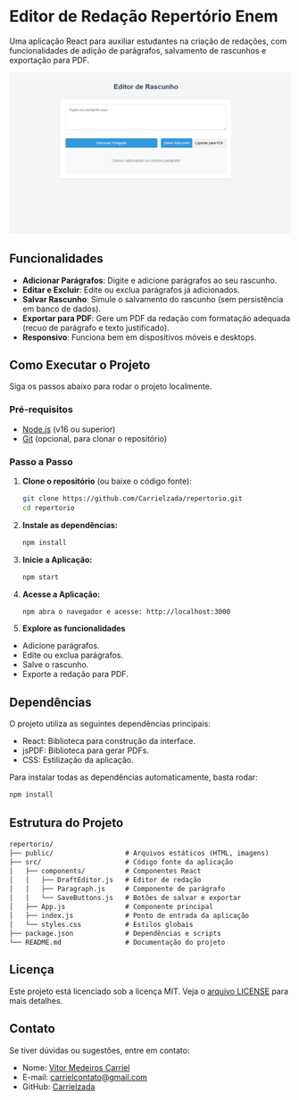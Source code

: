 # Editor de Redação Repertório Enem

Uma aplicação React para auxiliar estudantes na criação de redações, com funcionalidades de adição de parágrafos, salvamento de rascunhos e exportação para PDF.

![Captura de Tela da Aplicação](public/screenshot.png) <!-- Adicione um print da aplicação aqui -->

## Funcionalidades

- **Adicionar Parágrafos**: Digite e adicione parágrafos ao seu rascunho.
- **Editar e Excluir**: Edite ou exclua parágrafos já adicionados.
- **Salvar Rascunho**: Simule o salvamento do rascunho (sem persistência em banco de dados).
- **Exportar para PDF**: Gere um PDF da redação com formatação adequada (recuo de parágrafo e texto justificado).
- **Responsivo**: Funciona bem em dispositivos móveis e desktops.

## Como Executar o Projeto

Siga os passos abaixo para rodar o projeto localmente.

### Pré-requisitos

- [Node.js](https://nodejs.org/) (v16 ou superior)
- [Git](https://git-scm.com/) (opcional, para clonar o repositório)

### Passo a Passo

1. **Clone o repositório** (ou baixe o código fonte):
   ```bash
   git clone https://github.com/Carrielzada/repertorio.git
   cd repertorio

2. **Instale as dependências:**
     ```bash
     npm install
  
3. **Inicie a Aplicação:**
     ```bash
     npm start
4. **Acesse a Aplicação:**
     ```bash
     npm abra o navegador e acesse: http://localhost:3000

4. **Explore as funcionalidades**
- Adicione parágrafos.
- Edite ou exclua parágrafos.
- Salve o rascunho.
- Exporte a redação para PDF.

## Dependências
O projeto utiliza as seguintes dependências principais:
- React: Biblioteca para construção da interface.
- jsPDF: Biblioteca para gerar PDFs.
- CSS: Estilização da aplicação.

Para instalar todas as dependências automaticamente, basta rodar:
```bash
npm install
```
## Estrutura do Projeto 
```
repertorio/
├── public/                  # Arquivos estáticos (HTML, imagens)
├── src/                     # Código fonte da aplicação
│   ├── components/          # Componentes React
│   │   ├── DraftEditor.js   # Editor de redação
│   │   ├── Paragraph.js     # Componente de parágrafo
│   │   └── SaveButtons.js   # Botões de salvar e exportar
│   ├── App.js               # Componente principal
│   ├── index.js             # Ponto de entrada da aplicação
│   └── styles.css           # Estilos globais
├── package.json             # Dependências e scripts
└── README.md                # Documentação do projeto
```
## Licença
Este projeto está licenciado sob a licença MIT. Veja o [arquivo LICENSE](https://github.com/Carrielzada/repertorio/blob/main/LICENSE) para mais detalhes.

## Contato
Se tiver dúvidas ou sugestões, entre em contato:
- Nome: [Vitor Medeiros Carriel](https://www.linkedin.com/in/vitorcarriel/)
- E-mail: [carrielcontato@gmail.com](mailto:carrielcontato@gmail.com)
- GitHub: [Carrielzada](https://github.com/Carrielzada)
